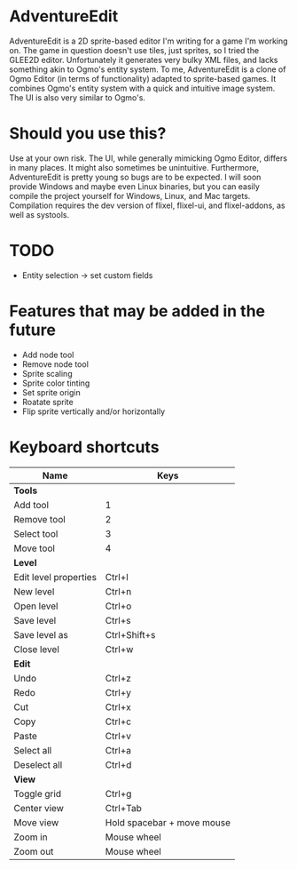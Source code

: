# AdventureEdit
AdventureEdit is a 2D sprite-based editor I'm writing for a game I'm working on. The game in question doesn't use tiles,
just sprites, so I tried the GLEE2D editor. Unfortunately it generates very bulky XML files, and lacks something akin to
Ogmo's entity system. To me, AdventureEdit is a clone of Ogmo Editor (in terms of functionality) adapted to sprite-based games.
It combines Ogmo's entity system with a quick and intuitive image system. The UI is also very similar to Ogmo's.

# Should you use this?
Use at your own risk. The UI, while generally mimicking Ogmo Editor, differs in many places. It might also sometimes be
unintuitive. Furthermore, AdventureEdit is pretty young so bugs are to be expected. I will soon provide Windows and maybe
even Linux binaries, but you can easily compile the project yourself for Windows, Linux, and Mac targets. Compilation
requires the dev version of flixel, flixel-ui, and flixel-addons, as well as systools.

# TODO
* Entity selection -> set custom fields

# Features that may be added in the future
* Add node tool
* Remove node tool
* Sprite scaling
* Sprite color tinting
* Set sprite origin
* Roatate sprite
* Flip sprite vertically and/or horizontally

# Keyboard shortcuts
| Name                  | Keys                       |
|-----------------------|----------------------------|
| **Tools**             |                            |
| Add tool              | 1                          |
| Remove tool           | 2                          |
| Select tool           | 3                          |
| Move tool             | 4                          |
| **Level**             |                            |
| Edit level properties | Ctrl+l                     |
| New level             | Ctrl+n                     |
| Open level            | Ctrl+o                     |
| Save level            | Ctrl+s                     |
| Save level as         | Ctrl+Shift+s               |
| Close level           | Ctrl+w                     |
| **Edit**              |                            |
| Undo                  | Ctrl+z                     |
| Redo                  | Ctrl+y                     |
| Cut                   | Ctrl+x                     |
| Copy                  | Ctrl+c                     |
| Paste                 | Ctrl+v                     |
| Select all            | Ctrl+a                     |
| Deselect all          | Ctrl+d                     |
| **View**              |                            |
| Toggle grid           | Ctrl+g                     |
| Center view           | Ctrl+Tab                   |
| Move view             | Hold spacebar + move mouse |
| Zoom in               | Mouse wheel                |
| Zoom out              | Mouse wheel                |
